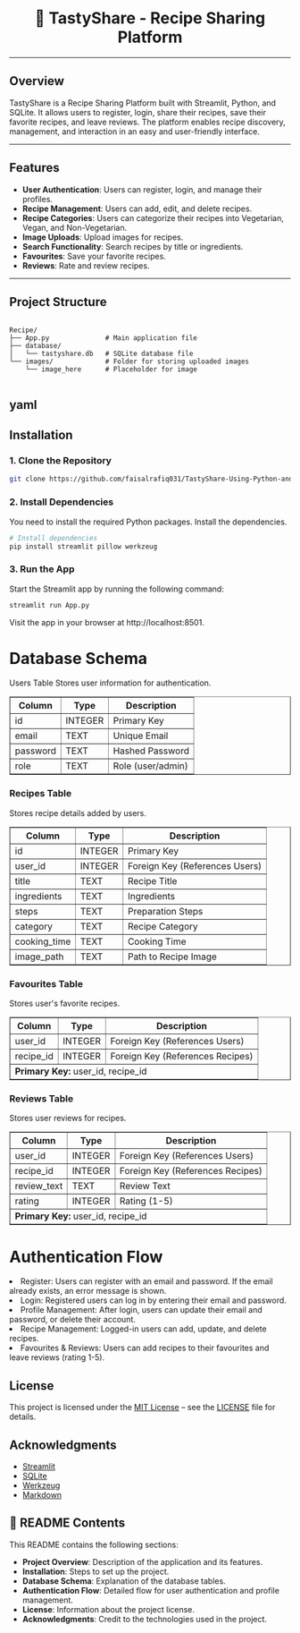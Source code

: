 <h1 align="center">🍲 TastyShare - Recipe Sharing Platform</h1>

---

## Overview

TastyShare is a Recipe Sharing Platform built with Streamlit, Python, and SQLite. It allows users to register, login, share their recipes, save their favorite recipes, and leave reviews. The platform enables recipe discovery, management, and interaction in an easy and user-friendly interface.

---

## Features

- **User Authentication**: Users can register, login, and manage their profiles.
- **Recipe Management**: Users can add, edit, and delete recipes.
- **Recipe Categories**: Users can categorize their recipes into Vegetarian, Vegan, and Non-Vegetarian.
- **Image Uploads**: Upload images for recipes.
- **Search Functionality**: Search recipes by title or ingredients.
- **Favourites**: Save your favorite recipes.
- **Reviews**: Rate and review recipes.

---

## Project Structure

<pre><code>
Recipe/
├── App.py              # Main application file
├── database/
│   └── tastyshare.db   # SQLite database file
└── images/             # Folder for storing uploaded images
    └── image_here      # Placeholder for image

</code></pre>

yaml
---

## Installation

### 1. Clone the Repository

```bash
git clone https://github.com/faisalrafiq031/TastyShare-Using-Python-and-Sqllite3.git
```

### 2. Install Dependencies
You need to install the required Python packages. Install the dependencies.


```bash
# Install dependencies
pip install streamlit pillow werkzeug
```

### 3. Run the App
Start the Streamlit app by running the following command:
```bash
streamlit run App.py
```
Visit the app in your browser at http://localhost:8501.

# Database Schema
Users Table
Stores user information for authentication.

<table border="1" cellpadding="5" cellspacing="0">
  <tr>
    <th>Column</th>
    <th>Type</th>
    <th>Description</th>
  </tr>
  <tr>
    <td>id</td>
    <td>INTEGER</td>
    <td>Primary Key</td>
  </tr>
  <tr>
    <td>email</td>
    <td>TEXT</td>
    <td>Unique Email</td>
  </tr>
  <tr>
    <td>password</td>
    <td>TEXT</td>
    <td>Hashed Password</td>
  </tr>
  <tr>
    <td>role</td>
    <td>TEXT</td>
    <td>Role (user/admin)</td>
  </tr>
</table>

<h3>Recipes Table</h3>
<p>Stores recipe details added by users.</p>
<table border="1" cellpadding="5" cellspacing="0">
  <tr>
    <th>Column</th>
    <th>Type</th>
    <th>Description</th>
  </tr>
  <tr>
    <td>id</td>
    <td>INTEGER</td>
    <td>Primary Key</td>
  </tr>
  <tr>
    <td>user_id</td>
    <td>INTEGER</td>
    <td>Foreign Key (References Users)</td>
  </tr>
  <tr>
    <td>title</td>
    <td>TEXT</td>
    <td>Recipe Title</td>
  </tr>
  <tr>
    <td>ingredients</td>
    <td>TEXT</td>
    <td>Ingredients</td>
  </tr>
  <tr>
    <td>steps</td>
    <td>TEXT</td>
    <td>Preparation Steps</td>
  </tr>
  <tr>
    <td>category</td>
    <td>TEXT</td>
    <td>Recipe Category</td>
  </tr>
  <tr>
    <td>cooking_time</td>
    <td>TEXT</td>
    <td>Cooking Time</td>
  </tr>
  <tr>
    <td>image_path</td>
    <td>TEXT</td>
    <td>Path to Recipe Image</td>
  </tr>
</table>

<h3>Favourites Table</h3>
<p>Stores user's favorite recipes.</p>
<table border="1" cellpadding="5" cellspacing="0">
  <tr>
    <th>Column</th>
    <th>Type</th>
    <th>Description</th>
  </tr>
  <tr>
    <td>user_id</td>
    <td>INTEGER</td>
    <td>Foreign Key (References Users)</td>
  </tr>
  <tr>
    <td>recipe_id</td>
    <td>INTEGER</td>
    <td>Foreign Key (References Recipes)</td>
  </tr>
  <tr>
    <td colspan="3"><strong>Primary Key:</strong> user_id, recipe_id</td>
  </tr>
</table>

<h3>Reviews Table</h3>
<p>Stores user reviews for recipes.</p>
<table border="1" cellpadding="5" cellspacing="0">
  <tr>
    <th>Column</th>
    <th>Type</th>
    <th>Description</th>
  </tr>
  <tr>
    <td>user_id</td>
    <td>INTEGER</td>
    <td>Foreign Key (References Users)</td>
  </tr>
  <tr>
    <td>recipe_id</td>
    <td>INTEGER</td>
    <td>Foreign Key (References Recipes)</td>
  </tr>
  <tr>
    <td>review_text</td>
    <td>TEXT</td>
    <td>Review Text</td>
  </tr>
  <tr>
    <td>rating</td>
    <td>INTEGER</td>
    <td>Rating (1-5)</td>
  </tr>
  <tr>
    <td colspan="3"><strong>Primary Key:</strong> user_id, recipe_id</td>
  </tr>
</table>


# Authentication Flow
<li>Register: Users can register with an email and password. If the email already exists, an error message is shown.</li>
<li>Login: Registered users can log in by entering their email and password.</li>
<li>Profile Management: After login, users can update their email and password, or delete their account.</li>
<li>Recipe Management: Logged-in users can add, update, and delete recipes.</li>
<li>Favourites & Reviews: Users can add recipes to their favourites and leave reviews (rating 1-5).</li>

<h2>License</h2>
<p>This project is licensed under the 
  <a href="https://opensource.org/licenses/MIT" target="_blank">MIT License</a> – 
  see the <a href="LICENSE" target="_blank">LICENSE</a> file for details.
</p>

<h2>Acknowledgments</h2>
<ul>
  <li><a href="https://streamlit.io/" target="_blank">Streamlit</a></li>
  <li><a href="https://www.sqlite.org/index.html" target="_blank">SQLite</a></li>
  <li><a href="https://palletsprojects.com/p/werkzeug/" target="_blank">Werkzeug</a></li>
  <li><a href="https://daringfireball.net/projects/markdown/" target="_blank">Markdown</a></li>
</ul>

<h2>📘 README Contents</h2>
<p>This README contains the following sections:</p>
<ul>
  <li><strong>Project Overview</strong>: Description of the application and its features.</li>
  <li><strong>Installation</strong>: Steps to set up the project.</li>
  <li><strong>Database Schema</strong>: Explanation of the database tables.</li>
  <li><strong>Authentication Flow</strong>: Detailed flow for user authentication and profile management.</li>
  <li><strong>License</strong>: Information about the project license.</li>
  <li><strong>Acknowledgments</strong>: Credit to the technologies used in the project.</li>
</ul>


